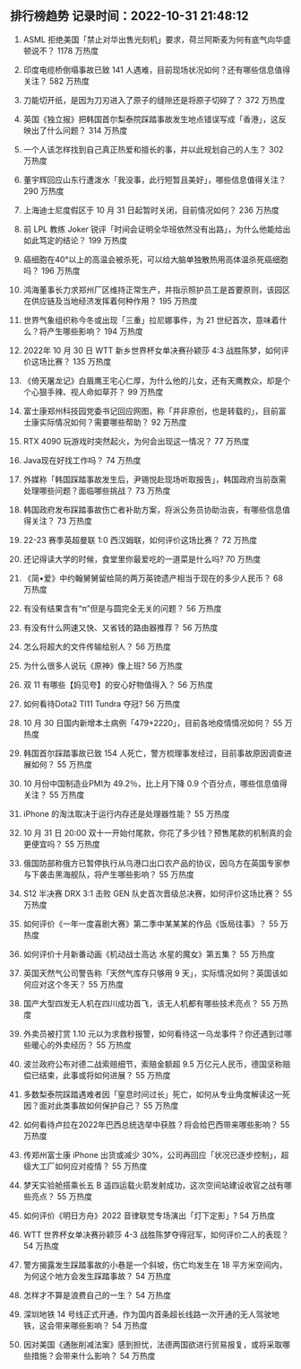 
## 排行榜趋势 记录时间：2022-10-31 21:48:12
  
  1. ASML 拒绝美国「禁止对华出售光刻机」要求，荷兰阿斯麦为何有底气向华盛顿说不？ 1178 万热度
    
  2. 印度电缆桥倒塌事故已致 141 人遇难，目前现场状况如何？还有哪些信息值得关注？ 582 万热度
    
  3. 刀能切开纸，是因为刀刃进入了原子的缝隙还是将原子切碎了？ 372 万热度
    
  4. 英国《独立报》把韩国首尔梨泰院踩踏事故发生地点错误写成「香港」，这反映出了什么问题？ 314 万热度
    
  5. 一个人该怎样找到自己真正热爱和擅长的事，并以此规划自己的人生？ 302 万热度
    
  6. 董宇辉回应山东行遭泼水「我没事，此行短暂且美好」，哪些信息值得关注？ 290 万热度
    
  7. 上海迪士尼度假区于 10 月 31 日起暂时关闭，目前情况如何？ 236 万热度
    
  8. 前 LPL 教练 Joker 锐评「时间会证明全华班依然没有出路」，为什么他能给出如此笃定的结论？ 199 万热度
    
  9. 癌细胞在40°以上的高温会被杀死，可以给大脑单独散热用高体温杀死癌细胞吗？ 196 万热度
    
  10. 鸿海董事长力求郑州厂区维持正常生产，并指示照护员工是首要原则，该园区在供应链及当地经济发挥着何种作用？ 195 万热度
    
  11. 世界气象组织称今冬或出现「三重」拉尼娜事件，为 21 世纪首次，意味着什么？将产生哪些影响？ 194 万热度
    
  12. 2022年 10 月 30 日 WTT 新乡世界杯女单决赛孙颖莎 4:3 战胜陈梦，如何评价这场比赛？ 135 万热度
    
  13. 《倚天屠龙记》白眉鹰王宅心仁厚，为什么他的儿女，还有天鹰教众，却是个个心狠手辣、视人命如草芥？ 99 万热度
    
  14. 富士康郑州科技园党委书记回应网图，称「并非原创，也是转载的」，目前富士康实际情况如何？需要哪些帮助？ 92 万热度
    
  15. RTX 4090 玩游戏时突然起火，为何会出现这一情况？ 77 万热度
    
  16. Java现在好找工作吗？ 74 万热度
    
  17. 外媒称「韩国踩踏事故发生后，尹锡悦赴现场听取报告」，韩国政府当前亟需处理哪些问题？面临哪些挑战？ 73 万热度
    
  18. 韩国政府发布踩踏事故伤亡者补助方案，将派公务员协助治丧，有哪些信息值得关注？ 73 万热度
    
  19. 22-23 赛季英超曼联 1:0 西汉姆联，如何评价这场比赛？ 72 万热度
    
  20. 还记得读大学的时候，食堂里你最爱吃的一道菜是什么吗? 70 万热度
    
  21. 《简•爱》中约翰舅舅留给简的两万英镑遗产相当于现在的多少人民币？ 68 万热度
    
  22. 有没有结果含有“π”但是与圆完全无关的问题？ 56 万热度
    
  23. 有没有什么网速又快、又省钱的路由器推荐？ 56 万热度
    
  24. 怎么将超大的文件传输给别人？ 56 万热度
    
  25. 为什么很多人说玩《原神》像上班? 56 万热度
    
  26. 双 11 有哪些【妈见夸】的安心好物值得入？ 56 万热度
    
  27. 如何看待Dota2 TI11 Tundra 夺冠? 56 万热度
    
  28. 10 月 30 日国内新增本土病例「479+2220」，目前各地疫情情况如何？ 55 万热度
    
  29. 韩国首尔踩踏事故已致 154 人死亡，警方梳理事发经过，目前事故原因调查进展如何？ 55 万热度
    
  30. 10 月份中国制造业PMI为 49.2％，比上月下降 0.9 个百分点，哪些信息值得关注？ 55 万热度
    
  31. iPhone 的淘汰取决于运行内存还是处理器性能？ 55 万热度
    
  32. 10 月 31 日 20:00 双十一开始付尾款，你花了多少钱？预售尾款的机制真的会更便宜吗？ 55 万热度
    
  33. 俄国防部称俄方已暂停执行从乌港口出口农产品的协议，因乌方在英国专家参与下袭击黑海舰队，将产生哪些影响？ 55 万热度
    
  34. S12 半决赛 DRX 3:1 击败 GEN 队史首次晋级总决赛，如何评价这场比赛？ 55 万热度
    
  35. 如何评价《一年一度喜剧大赛》第二季中某某某的作品《饭局往事》？ 55 万热度
    
  36. 如何评价十月新番动画《机动战士高达 水星的魔女》第五集？ 55 万热度
    
  37. 英国天然气公司警告称「天然气库存只够用 9 天」，实际情况如何？英国该如何应对这个冬天？ 55 万热度
    
  38. 国产大型四发无人机在四川成功首飞，该无人机都有哪些技术亮点？ 55 万热度
    
  39. 外卖员被打赏 1.10 元以为求救秒报警，如何看待这一乌龙事件？你还遇到过哪些暖心的外卖经历？ 55 万热度
    
  40. 波兰政府公布对德二战索赔细节，索赔金额超 9.5 万亿元人民币，德国坚称赔偿已结束，此事或将如何进展？ 55 万热度
    
  41. 多数梨泰院踩踏遇难者因「窒息时间过长」死亡，如何从专业角度解读这一死因？面对此类事故如何保护自己？ 55 万热度
    
  42. 如何看待卢拉在2022年巴西总统选举中获胜？将会给巴西带来哪些影响？ 55 万热度
    
  43. 传郑州富士康 iPhone 出货或减少 30%，公司再回应「状况已逐步控制」，超级大工厂如何应对疫情？ 55 万热度
    
  44. 梦天实验舱搭乘长五 B 遥四运载火箭发射成功，这次空间站建设收官之战有哪些亮点？ 55 万热度
    
  45. 如何评价《明日方舟》2022 音律联觉专场演出「灯下定影」? 54 万热度
    
  46. WTT 世界杯女单决赛孙颖莎 4-3 战胜陈梦夺得冠军，如何评价二人的表现？ 54 万热度
    
  47. 警方揭露发生踩踏事故的小巷是一个斜坡，伤亡均发生在 18 平方米空间内，为何这个地方会发生踩踏事故？ 54 万热度
    
  48. 怎样才不算是浪费自己的一生？ 54 万热度
    
  49. 深圳地铁 14 号线正式开通，作为国内首条超长线路一次开通的无人驾驶地铁，这会带来哪些影响？ 54 万热度
    
  50. 因对美国《通胀削减法案》感到担忧，法德两国欲进行贸易报复，或将采取哪些措施？会带来什么影响？ 54 万热度
    